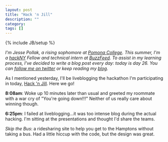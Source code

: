 ```yaml
---
layout: post
title: "Hack 'n Jill"
description: ""
category: 
tags: []
---
```

{% include JB/setup %}

*I'm Jesse Pollak, a rising sophomore at [Pomona College](http://pomona.edu). This summer, I'm a [hackNY](http://hackny.org) Fellow and technical intern at [BuzzFeed](http://buzzfeed.com). To assist in my learning process, I've decided to write a blog post every day: today is day 26. You can [follow me on twitter](http://twitter.com/jessepollak) or keep reading my [blog](http://jessepollak.me).*

As I mentioned yesterday, I'll be liveblogging the hackathon I'm participating in today, [Hack 'n Jill](http://hacknjill.com). Here we go!

**8:08am**: Woke up 10 minutes later than usual and greeted my roommate with a war cry of "You're going down!!!" Neither of us really care about winning though. 

**6:25pm**: I failed at liveblogging...it was too intense blog during the actual hacking. I'm sitting at the presentations and thought I'd share the teams.

*Skip the Bus*: a ridesharing site to help you get to the Hamptons without taking a bus. Had a little hiccup with the code, but the design was great.